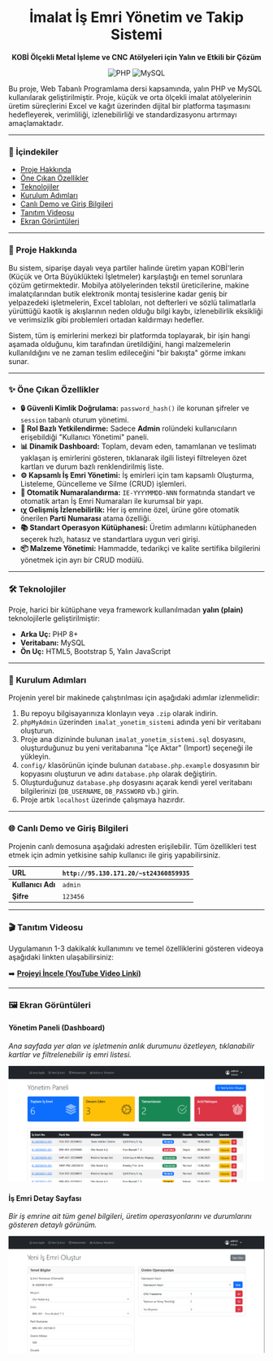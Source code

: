 <div align="center">

# İmalat İş Emri Yönetim ve Takip Sistemi

**KOBİ Ölçekli Metal İşleme ve CNC Atölyeleri için Yalın ve Etkili bir Çözüm**

</div>

<p align="center">
  <img src="https://img.shields.io/badge/PHP-777BB4?style=for-the-badge&logo=php&logoColor=white" alt="PHP">
  <img src="https://img.shields.io/badge/MySQL-4479A1?style=for-the-badge&logo=mysql&logoColor=white" alt="MySQL">
</p>

Bu proje, Web Tabanlı Programlama dersi kapsamında, yalın PHP ve MySQL kullanılarak geliştirilmiştir. Proje, küçük ve orta ölçekli imalat atölyelerinin üretim süreçlerini Excel ve kağıt üzerinden dijital bir platforma taşımasını hedefleyerek, verimliliği, izlenebilirliği ve standardizasyonu artırmayı amaçlamaktadır.

---

### 📖 İçindekiler
* [Proje Hakkında](#-proje-hakkında)
* [Öne Çıkan Özellikler](#-öne-çıkan-özellikler)
* [Teknolojiler](#-teknolojiler)
* [Kurulum Adımları](#-kurulum-adımları)
* [Canlı Demo ve Giriş Bilgileri](#-canlı-demo-ve-giriş-bilgileri)
* [Tanıtım Videosu](#-tanıtım-videosu)
* [Ekran Görüntüleri](#-ekran-görüntüleri)

---

### 🎯 Proje Hakkında

Bu sistem, siparişe dayalı veya partiler halinde üretim yapan KOBİ'lerin (Küçük ve Orta Büyüklükteki İşletmeler) karşılaştığı en temel sorunlara çözüm getirmektedir. Mobilya atölyelerinden tekstil üreticilerine, makine imalatçılarından butik elektronik montaj tesislerine kadar geniş bir yelpazedeki işletmelerin, Excel tabloları, not defterleri ve sözlü talimatlarla yürüttüğü kaotik iş akışlarının neden olduğu bilgi kaybı, izlenebilirlik eksikliği ve verimsizlik gibi problemleri ortadan kaldırmayı hedefler.

Sistem, tüm iş emirlerini merkezi bir platformda toplayarak, bir işin hangi aşamada olduğunu, kim tarafından üretildiğini, hangi malzemelerin kullanıldığını ve ne zaman teslim edileceğini "bir bakışta" görme imkanı sunar.

---

### ✨ Öne Çıkan Özellikler

* **🔒 Güvenli Kimlik Doğrulama:** `password_hash()` ile korunan şifreler ve `session` tabanlı oturum yönetimi.
* **👑 Rol Bazlı Yetkilendirme:** Sadece **Admin** rolündeki kullanıcıların erişebildiği "Kullanıcı Yönetimi" paneli.
* **📊 Dinamik Dashboard:** Toplam, devam eden, tamamlanan ve teslimatı yaklaşan iş emirlerini gösteren, tıklanarak ilgili listeyi filtreleyen özet kartları ve durum bazlı renklendirilmiş liste.
* **⚙️ Kapsamlı İş Emri Yönetimi:** İş emirleri için tam kapsamlı Oluşturma, Listeleme, Güncelleme ve Silme (CRUD) işlemleri.
* **🔢 Otomatik Numaralandırma:** `IE-YYYYMMDD-NNN` formatında standart ve otomatik artan İş Emri Numaraları ile kurumsal bir yapı.
* **ιχ Gelişmiş İzlenebilirlik:** Her iş emrine özel, ürüne göre otomatik önerilen **Parti Numarası** atama özelliği.
* **📚 Standart Operasyon Kütüphanesi:** Üretim adımlarını kütüphaneden seçerek hızlı, hatasız ve standartlara uygun veri girişi.
* **📦 Malzeme Yönetimi:** Hammadde, tedarikçi ve kalite sertifika bilgilerini yönetmek için ayrı bir CRUD modülü.

---

### 🛠️ Teknolojiler

Proje, harici bir kütüphane veya framework kullanılmadan **yalın (plain)** teknolojilerle geliştirilmiştir:

* **Arka Uç:** PHP 8+
* **Veritabanı:** MySQL
* **Ön Uç:** HTML5, Bootstrap 5, Yalın JavaScript

---

### 🚀 Kurulum Adımları

Projenin yerel bir makinede çalıştırılması için aşağıdaki adımlar izlenmelidir:

1.  Bu repoyu bilgisayarınıza klonlayın veya `.zip` olarak indirin.
2.  `phpMyAdmin` üzerinden `imalat_yonetim_sistemi` adında yeni bir veritabanı oluşturun.
3.  Proje ana dizininde bulunan `imalat_yonetim_sistemi.sql` dosyasını, oluşturduğunuz bu yeni veritabanına "İçe Aktar" (Import) seçeneği ile yükleyin.
4.  `config/` klasörünün içinde bulunan `database.php.example` dosyasının bir kopyasını oluşturun ve adını `database.php` olarak değiştirin.
5.  Oluşturduğunuz `database.php` dosyasını açarak kendi yerel veritabanı bilgilerinizi (`DB_USERNAME`, `DB_PASSWORD` vb.) girin.
6.  Proje artık `localhost` üzerinde çalışmaya hazırdır.

---

### 🌐 Canlı Demo ve Giriş Bilgileri

Projenin canlı demosuna aşağıdaki adresten erişilebilir. Tüm özellikleri test etmek için admin yetkisine sahip kullanıcı ile giriş yapabilirsiniz.

| URL | `http://95.130.171.20/~st24360859935` |
| :--- | :--- |
| **Kullanıcı Adı** | `admin` |
| **Şifre** | `123456` |

---

### 🎬 Tanıtım Videosu

Uygulamanın 1-3 dakikalık kullanımını ve temel özelliklerini gösteren videoya aşağıdaki linkten ulaşabilirsiniz:

➡️ **[Projeyi İncele (YouTube Video Linki)](https://YOUTUBE_VEYA_GOOGLE_DRIVE_LINKINIZI_BURAYA_YAPIŞTIRIN)**

---

### 🖼️ Ekran Görüntüleri

#### **Yönetim Paneli (Dashboard)**
*Ana sayfada yer alan ve işletmenin anlık durumunu özetleyen, tıklanabilir kartlar ve filtrelenebilir iş emri listesi.*

![Yönetim Paneli](screenshots/dashboard.png)

#### **İş Emri Detay Sayfası**
*Bir iş emrine ait tüm genel bilgileri, üretim operasyonlarını ve durumlarını gösteren detaylı görünüm.*

![İş Emri Detay Sayfası](screenshots/detay.png)

